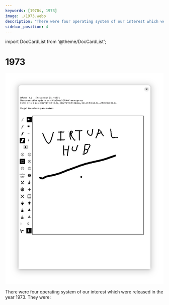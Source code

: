 ```yaml
---
keywords: [1970s, 1973]
image: ./1973.webp
description: "There were four operating system of our interest which were released in the year 1973. They were:"
sidebar_position: 4
---
```


import DocCardList from '@theme/DocCardList';

# 1973

![! Alto OS Draw from 1973](./1973.webp)

There were four operating system of our interest which were released in the year 1973. They were:

<DocCardList />
